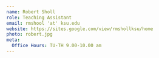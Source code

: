 ```yaml
---
name: Robert Sholl
role: Teaching Assistant
email: rmshool 'at' ksu.edu
website: https://sites.google.com/view/rmshollksu/home
photo: robert.jpg
meta:
  Office Hours: TU-TH 9.00-10.00 am
---
```



